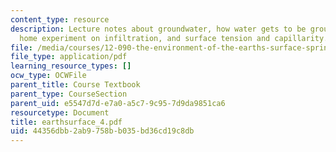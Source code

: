 ```yaml
---
content_type: resource
description: Lecture notes about groundwater, how water gets to be groundwater, a
  home experiment on infiltration, and surface tension and capillarity.
file: /media/courses/12-090-the-environment-of-the-earths-surface-spring-2007/44356dbb2ab9758bb035bd36cd19c8db_earthsurface_4.pdf
file_type: application/pdf
learning_resource_types: []
ocw_type: OCWFile
parent_title: Course Textbook
parent_type: CourseSection
parent_uid: e5547d7d-e7a0-a5c7-9c95-7d9da9851ca6
resourcetype: Document
title: earthsurface_4.pdf
uid: 44356dbb-2ab9-758b-b035-bd36cd19c8db
---
```

